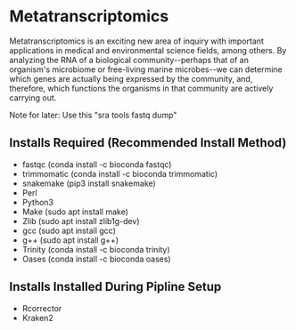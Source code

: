 # Metatranscriptomics

Metatranscriptomics is an exciting new area of inquiry with important applications in medical and environmental science fields, among others. By analyzing the RNA of a biological community--perhaps that of an organism's microbiome or free-living marine microbes--we can determine which genes are actually being expressed by the community, and, therefore, which functions the organisms in that community are actively carrying out.

Note for later: Use this "sra tools fastq dump"

## Installs Required (Recommended Install Method)

- fastqc (conda install -c bioconda fastqc)
- trimmomatic (conda install -c bioconda trimmomatic)
- snakemake (pip3 install snakemake)
- Perl
- Python3
- Make (sudo apt install make)
- Zlib (sudo apt install zlib1g-dev)
- gcc (sudo apt install gcc)
- g++ (sudo apt install g++)
- Trinity (conda install -c bioconda trinity)
- Oases (conda install -c bioconda oases)

## Installs Installed During Pipline Setup

- Rcorrector
- Kraken2

